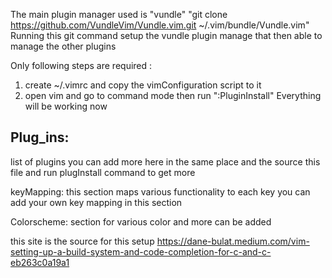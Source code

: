 The main plugin manager used is "vundle"
"git clone https://github.com/VundleVim/Vundle.vim.git ~/.vim/bundle/Vundle.vim"
Running this git command setup the vundle plugin manage that then able to manage the other plugins

Only following steps are required :
1. create ~/.vimrc and copy the vimConfiguration script to it 
2. open vim and go to command mode then run ":PluginInstall"
Everything will be working now
## Plug_ins: 
list of plugins you can add more here in the same place and the source this file and run plugInstall command to get more

keyMapping:
this section maps various functionality to each key you can add your own key mapping in this section

Colorscheme:
section for various color and more can be added

this site is the source for this setup
https://dane-bulat.medium.com/vim-setting-up-a-build-system-and-code-completion-for-c-and-c-eb263c0a19a1
